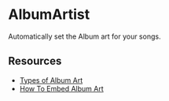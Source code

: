 AlbumArtist
===========

Automatically set the Album art for your songs.

Resources
---------
- [Types of Album Art](http://www.richardfarrar.com/embedding-album-art-in-mp3-files/)
- [How To Embed Album Art](http://stackoverflow.com/questions/409949/how-do-you-embed-album-art-into-an-mp3-using-python)
